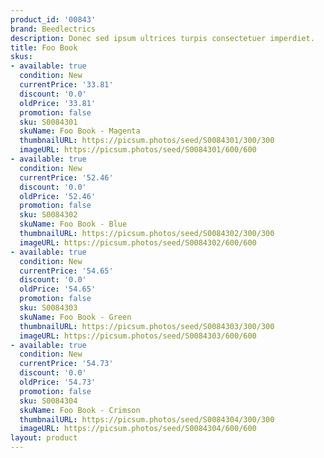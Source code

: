 ```yaml
---
product_id: '00843'
brand: Beedlectrics
description: Donec sed ipsum ultrices turpis consectetuer imperdiet.
title: Foo Book
skus:
- available: true
  condition: New
  currentPrice: '33.81'
  discount: '0.0'
  oldPrice: '33.81'
  promotion: false
  sku: S0084301
  skuName: Foo Book - Magenta
  thumbnailURL: https://picsum.photos/seed/S0084301/300/300
  imageURL: https://picsum.photos/seed/S0084301/600/600
- available: true
  condition: New
  currentPrice: '52.46'
  discount: '0.0'
  oldPrice: '52.46'
  promotion: false
  sku: S0084302
  skuName: Foo Book - Blue
  thumbnailURL: https://picsum.photos/seed/S0084302/300/300
  imageURL: https://picsum.photos/seed/S0084302/600/600
- available: true
  condition: New
  currentPrice: '54.65'
  discount: '0.0'
  oldPrice: '54.65'
  promotion: false
  sku: S0084303
  skuName: Foo Book - Green
  thumbnailURL: https://picsum.photos/seed/S0084303/300/300
  imageURL: https://picsum.photos/seed/S0084303/600/600
- available: true
  condition: New
  currentPrice: '54.73'
  discount: '0.0'
  oldPrice: '54.73'
  promotion: false
  sku: S0084304
  skuName: Foo Book - Crimson
  thumbnailURL: https://picsum.photos/seed/S0084304/300/300
  imageURL: https://picsum.photos/seed/S0084304/600/600
layout: product
---
```

